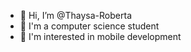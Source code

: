 - 👋 Hi, I’m @Thaysa-Roberta
- 🌱 I'm a computer science student
- 💞️ I'm interested in mobile development

<!---
Thaysa-Roberta/Thaysa-Roberta is a ✨ special ✨ repository because its `README.md` (this file) appears on your GitHub profile.
You can click the Preview link to take a look at your changes.
--->
